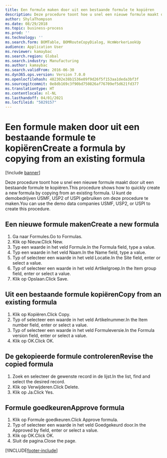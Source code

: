 ```yaml
---
title: Een formule maken door uit een bestaande formule te kopiëren
description: Deze procedure toont hoe u snel een nieuwe formule maakt door uit een bestaande formule te kopiëren.
author: ShylaThompson
ms.date: 08/29/2018
ms.topic: business-process
ms.prod: ''
ms.technology: ''
ms.search.form: BOMTable, BOMRouteCopyDialog, HcmWorkerLookUp
audience: Application User
ms.reviewer: kamaybac
ms.search.region: Global
ms.search.industry: Manufacturing
ms.author: kamaybac
ms.search.validFrom: 2016-06-30
ms.dyn365.ops.version: Version 7.0.0
ms.openlocfilehash: 482302e38b1536e09f9d26f5f153aa1deda3bf3f
ms.sourcegitcommit: 0e8db169c3f90bd750826af76709ef5d621fd377
ms.translationtype: HT
ms.contentlocale: nl-NL
ms.lasthandoff: 04/01/2021
ms.locfileid: "5829157"
---
```

# <a name="create-a-formula-by-copying-from-an-existing-formula"></a><span data-ttu-id="9c1de-103">Een formule maken door uit een bestaande formule te kopiëren</span><span class="sxs-lookup"><span data-stu-id="9c1de-103">Create a formula by copying from an existing formula</span></span>

[!include [banner](../../includes/banner.md)]

<span data-ttu-id="9c1de-104">Deze procedure toont hoe u snel een nieuwe formule maakt door uit een bestaande formule te kopiëren.</span><span class="sxs-lookup"><span data-stu-id="9c1de-104">This procedure shows how to quickly create a new formula by copying from an existing formula.</span></span> <span data-ttu-id="9c1de-105">U kunt de demobedrijven USMF, USP2 of USPI gebruiken om deze procedure te maken.</span><span class="sxs-lookup"><span data-stu-id="9c1de-105">You can use the demo data companies USMF, USP2, or USPI to create this procedure.</span></span>


## <a name="create-a-new-formula"></a><span data-ttu-id="9c1de-106">Een nieuwe formule maken</span><span class="sxs-lookup"><span data-stu-id="9c1de-106">Create a new formula</span></span>
1. <span data-ttu-id="9c1de-107">Ga naar Formules.</span><span class="sxs-lookup"><span data-stu-id="9c1de-107">Go to Formulas.</span></span>
2. <span data-ttu-id="9c1de-108">Klik op Nieuw.</span><span class="sxs-lookup"><span data-stu-id="9c1de-108">Click New.</span></span>
3. <span data-ttu-id="9c1de-109">Typ een waarde in het veld Formule.</span><span class="sxs-lookup"><span data-stu-id="9c1de-109">In the Formula field, type a value.</span></span>
4. <span data-ttu-id="9c1de-110">Typ een waarde in het veld Naam.</span><span class="sxs-lookup"><span data-stu-id="9c1de-110">In the Name field, type a value.</span></span>
5. <span data-ttu-id="9c1de-111">Typ of selecteer een waarde in het veld Locatie.</span><span class="sxs-lookup"><span data-stu-id="9c1de-111">In the Site field, enter or select a value.</span></span>
6. <span data-ttu-id="9c1de-112">Typ of selecteer een waarde in het veld Artikelgroep.</span><span class="sxs-lookup"><span data-stu-id="9c1de-112">In the Item group field, enter or select a value.</span></span>
7. <span data-ttu-id="9c1de-113">Klik op Opslaan.</span><span class="sxs-lookup"><span data-stu-id="9c1de-113">Click Save.</span></span>

## <a name="copy-from-an-existing-formula"></a><span data-ttu-id="9c1de-114">Uit een bestaande formule kopiëren</span><span class="sxs-lookup"><span data-stu-id="9c1de-114">Copy from an existing formula</span></span>
1. <span data-ttu-id="9c1de-115">Klik op Kopiëren.</span><span class="sxs-lookup"><span data-stu-id="9c1de-115">Click Copy.</span></span>
2. <span data-ttu-id="9c1de-116">Typ of selecteer een waarde in het veld Artikelnummer.</span><span class="sxs-lookup"><span data-stu-id="9c1de-116">In the Item number field, enter or select a value.</span></span>
3. <span data-ttu-id="9c1de-117">Typ of selecteer een waarde in het veld Formuleversie.</span><span class="sxs-lookup"><span data-stu-id="9c1de-117">In the Formula version field, enter or select a value.</span></span>
4. <span data-ttu-id="9c1de-118">Klik op OK.</span><span class="sxs-lookup"><span data-stu-id="9c1de-118">Click OK.</span></span>

## <a name="revise-the-copied-formula"></a><span data-ttu-id="9c1de-119">De gekopieerde formule controleren</span><span class="sxs-lookup"><span data-stu-id="9c1de-119">Revise the copied formula</span></span>
1. <span data-ttu-id="9c1de-120">Zoek en selecteer de gewenste record in de lijst.</span><span class="sxs-lookup"><span data-stu-id="9c1de-120">In the list, find and select the desired record.</span></span>
2. <span data-ttu-id="9c1de-121">Klik op Verwijderen.</span><span class="sxs-lookup"><span data-stu-id="9c1de-121">Click Delete.</span></span>
3. <span data-ttu-id="9c1de-122">Klik op Ja.</span><span class="sxs-lookup"><span data-stu-id="9c1de-122">Click Yes.</span></span>

## <a name="approve-formula"></a><span data-ttu-id="9c1de-123">Formule goedkeuren</span><span class="sxs-lookup"><span data-stu-id="9c1de-123">Approve formula</span></span>
1. <span data-ttu-id="9c1de-124">Klik op Formule goedkeuren.</span><span class="sxs-lookup"><span data-stu-id="9c1de-124">Click Approve formula.</span></span>
2. <span data-ttu-id="9c1de-125">Typ of selecteer een waarde in het veld Goedgekeurd door.</span><span class="sxs-lookup"><span data-stu-id="9c1de-125">In the Approved by field, enter or select a value.</span></span>
3. <span data-ttu-id="9c1de-126">Klik op OK.</span><span class="sxs-lookup"><span data-stu-id="9c1de-126">Click OK.</span></span>
4. <span data-ttu-id="9c1de-127">Sluit de pagina.</span><span class="sxs-lookup"><span data-stu-id="9c1de-127">Close the page.</span></span>



[!INCLUDE[footer-include](../../../includes/footer-banner.md)]